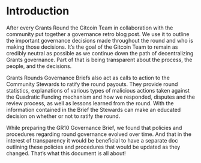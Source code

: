 # Introduction

After every Grants Round the Gitcoin Team in collaboration with the community put together a governance retro blog post. We use it to outline the important governance decisions made throughout the round and who is making those decisions. It’s the goal of the Gitcoin Team to remain as credibly neutral as possible as we continue down the path of decentralizing Grants governance. Part of that is being transparent about the process, the people, and the decisions.

Grants Rounds Governance Briefs also act as calls to action to the Community Stewards to ratify the round payouts. They provide round statistics, explanations of various types of malicious actions taken against the Quadratic Funding mechanism and how we responded, disputes and the review process, as well as lessons learned from the round. With the information contained in the Brief the Stewards can make an educated decision on whether or not to ratify the round.

While preparing the GR10 Governance Brief, we found that policies and procedures regarding round governance evolved over time. And that in the interest of transparency it would be beneficial to have a separate doc outlining these policies and procedures that would be updated as they changed. That’s what this document is all about!

